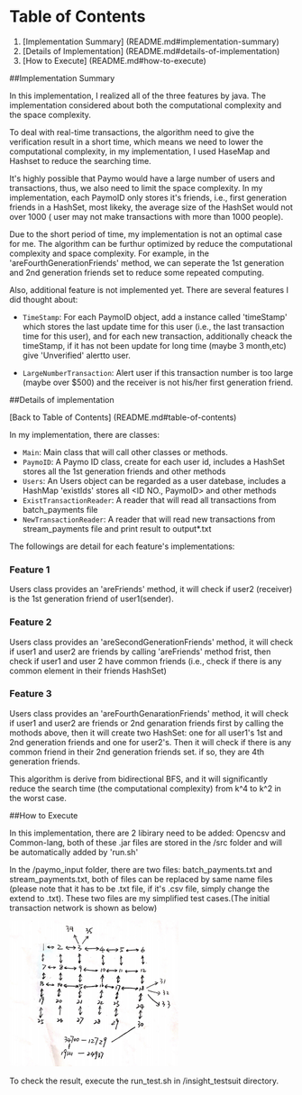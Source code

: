 # Table of Contents

1. [Implementation Summary] (README.md#implementation-summary)
2. [Details of Implementation] (README.md#details-of-implementation)
3. [How to Execute] (README.md#how-to-execute)


##Implementation Summary

In this implementation, I realized all of the three features by java. The implementation considered about both the computational complexity and the space complexity. 

To deal with real-time transactions, the algorithm need to give the verification result in a short time, which means we need to lower the computational complexity, in my implementation, I used HaseMap and Hashset to reduce the searching time.

It's highly possible that Paymo would have a large number of users and transactions, thus, we also need to limit the space complexity. In my implementation, each PaymoID only stores it's friends, i.e., first generation friends in a HashSet, most likeky, the average size of the HashSet would not over 1000 ( user may not make transactions with more than 1000 people). 

Due to the short period of time, my implementation is not an optimal case for me. The algorithm can be furthur optimized by reduce the computational complexity and space complexity. For example, in the 'areFourthGenerationFriends' method, we can seperate the 1st generation and 2nd generation friends set to reduce some repeated computing.

Also, additional feature is not implemented yet. There are several features I did thought about:

* `TimeStamp`: For each PaymoID object, add a instance called 'timeStamp' which stores the last update time for this user (i.e., the last transaction time for this user), and for each new transaction, additionally cheack the timeStamp, if it has not been update for long time (maybe 3 month,etc) give 'Unverified' alertto user.

* `LargeNumberTransaction`: Alert user if this transaction number is too large (maybe over $500) and the receiver is not his/her first generation friend.



##Details of implementation

[Back to Table of Contents] (README.md#table-of-contents)

In my implementation, there are  classes:

* `Main`: Main class that will call other classes or methods.
* `PaymoID`: A Paymo ID class, create for each user id, includes a HashSet stores all the 1st generation friends and other methods
* `Users`: An Users object can be regarded as a user datebase, includes a HashMap 'existIds' stores all <ID NO., PaymoID> and other methods
* `ExistTransactionReader`: A reader that will read all transactions from batch_payments file
* `NewTransactionReader`: A reader that will read new transactions from stream_payments file and print result to output*.txt

The followings are detail for each feature's implementations:
	
### Feature 1

Users class provides an 'areFriends' method, it will check if user2 (receiver) is the 1st generation friend of user1(sender).

### Feature 2

Users class provides an 'areSecondGenerationFriends' method, it will check if user1 and user2 are friends by calling 'areFriends' method frist, then check if user1 and user 2 have common friends (i.e., check if there is any common element in their friends HashSet)

### Feature 3

Users class provides an 'areFourthGenarationFriends' method, it will check if user1 and user2 are friends or 2nd genaration friends first by calling the mothods above, then it will create two HashSet: one for all user1's 1st and 2nd generation friends and one for user2's. Then it will check if there is any common friend in their 2nd generation friends set. if so, they are 4th generation friends.

This algorithm is derive from bidirectional BFS, and it will significantly reduce the search time (the computational complexity) from k^4 to k^2 in the worst case.

##How to Execute

In this implementation, there are 2 libirary need to be added: Opencsv and Common-lang, both of these .jar files are stored in the /src folder and will be automatically added by 'run.sh'

In the /paymo_input folder, there are two files: batch_payments.txt and stream_payments.txt, both of files can be replaced by same name files (please note that it has to be .txt file, if it's .csv file, simply change the extend to .txt). These two files are my simplified test cases.(The initial transaction network is shown as below)


<img src="./images/testcase.png" width="300">



To check the result, execute the run_test.sh in /insight_testsuit directory.



